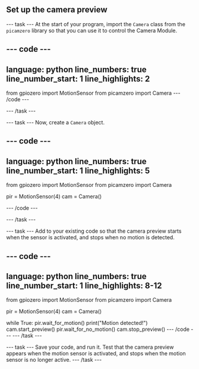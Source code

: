 ## Set up the camera preview

--- task ---
At the start of your program, import the `Camera` class from the `picamzero` library so that you can use it to control the Camera Module.

--- code ---
---
language: python
line_numbers: true
line_number_start: 1 
line_highlights: 2
---
from gpiozero import MotionSensor
from picamzero import Camera
--- /code ---

--- /task ---

--- task ---
Now, create a `Camera` object. 

--- code ---
---
language: python
line_numbers: true
line_number_start: 1 
line_highlights: 5
---
from gpiozero import MotionSensor
from picamzero import Camera

pir = MotionSensor(4)
cam = Camera()

--- /code ---

--- /task ---

--- task ---
Add to your existing code so that the camera preview starts when the sensor is activated, and stops when no motion is detected.

--- code ---
---
language: python
line_numbers: true
line_number_start: 1 
line_highlights: 8-12
---
from gpiozero import MotionSensor
from picamzero import Camera

pir = MotionSensor(4)
cam = Camera()

while True:
	pir.wait_for_motion()
	print("Motion detected!")
    cam.start_preview()
    pir.wait_for_no_motion()
    cam.stop_preview()
--- /code ---
--- /task ---

--- task ---
Save your code, and run it. Test that the camera preview appears when the motion sensor is activated, and stops when the motion sensor is no longer active.
--- /task ---

